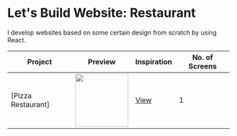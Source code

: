 # Let's Build Website: Restaurant 


I develop websites based on some certain design from scratch by using React.


| Project | Preview | Inspiration | No. of Screens |
| ------ | ------ | ------ | ------ |
| [Pizza Restaurant] | <img src="https://user-images.githubusercontent.com/21338587/120934245-5e9a0d80-c71f-11eb-8e96-b7801525e17c.png" width="120" /> | [View](https://j-restaurant-page.netlify.app/) | 1 |

